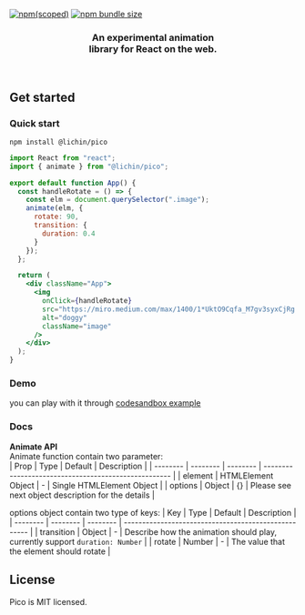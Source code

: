 [![npm(scoped)](https://img.shields.io/npm/v/@lichin/pico.svg)](https://github.com/lichin-lin/pico)
[![npm bundle size](https://img.shields.io/bundlephobia/min/@lichin/pico.svg)](https://github.com/lichin-lin/pico)

<h3 align="center">
  An experimental animation<br>library for React on the web.
</h3>
<br>

## Get started

### Quick start

```
npm install @lichin/pico
```

```jsx
import React from "react";
import { animate } from "@lichin/pico";

export default function App() {
  const handleRotate = () => {
    const elm = document.querySelector(".image");
    animate(elm, {
      rotate: 90,
      transition: {
        duration: 0.4
      }
    });
  };

  return (
    <div className="App">
      <img
        onClick={handleRotate}
        src="https://miro.medium.com/max/1400/1*UktO9Cqfa_M7gv3syxCjRg.jpeg"
        alt="doggy"
        className="image"
      />
    </div>
  );
}
```
### Demo
you can play with it through [codesandbox example](https://codesandbox.io/s/pico-sspzc?file=/src/App.js)
### Docs
**Animate API**
<br />
Animate function contain two parameter:
<br />
| Prop | Type | Default | Description |
| -------- | -------- | -------- | ---------------------------------------------------- |
| element  | HTMLElement Object | -             | Single HTMLElement Object |
| options  | Object             | {}            | Please see next object description for the details |

options object contain two type of keys:
| Key | Type | Default | Description |
| --------   | -------- | -------- | ---------------------------------------------------- |
| transition | Object   | -        | Describe how the animation should play, currently support `duration: Number` |
| rotate     | Number   | -        | The value that the element should rotate |

## License

Pico is MIT licensed.
